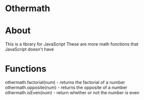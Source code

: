 # Othermath

# About
This is a library for JavaScript
These are more math functions that JavaScript doesn't have

# Functions
othermath.factorial(num) - returns the factorial of a number                         
othermath.opposite(num) - returns the opposite of a number                   
othermath.isEven(num) - return whether or not the number is even                    
